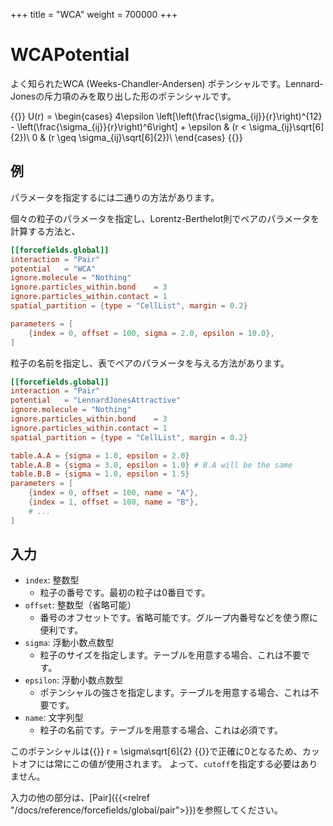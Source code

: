 +++
title = "WCA"
weight = 700000
+++

# WCAPotential

よく知られたWCA (Weeks-Chandler-Andersen) ポテンシャルです。Lennard-Jonesの斥力項のみを取り出した形のポテンシャルです。

{{<katex display>}}
U(r) =
\begin{cases}
4\epsilon \left[\left(\frac{\sigma_{ij}}{r}\right)^{12} - \left(\frac{\sigma_{ij}}{r}\right)^6\right] + \epsilon & (r < \sigma_{ij}\sqrt[6]{2})\\
0 & (r \geq \sigma_{ij}\sqrt[6]{2})\\
\end{cases}
{{</katex>}}

## 例

パラメータを指定するには二通りの方法があります。

個々の粒子のパラメータを指定し、Lorentz-Berthelot則でペアのパラメータを計算する方法と、

```toml
[[forcefields.global]]
interaction = "Pair"
potential   = "WCA"
ignore.molecule = "Nothing"
ignore.particles_within.bond    = 3
ignore.particles_within.contact = 1
spatial_partition = {type = "CellList", margin = 0.2}

parameters = [
    {index = 0, offset = 100, sigma = 2.0, epsilon = 10.0},
]
```

粒子の名前を指定し、表でペアのパラメータを与える方法があります。

```toml
[[forcefields.global]]
interaction = "Pair"
potential   = "LennardJonesAttractive"
ignore.molecule = "Nothing"
ignore.particles_within.bond    = 3
ignore.particles_within.contact = 1
spatial_partition = {type = "CellList", margin = 0.2}

table.A.A = {sigma = 1.0, epsilon = 2.0}
table.A.B = {sigma = 3.0, epsilon = 1.0} # B.A will be the same
table.B.B = {sigma = 1.0, epsilon = 1.5}
parameters = [
    {index = 0, offset = 100, name = "A"},
    {index = 1, offset = 100, name = "B"},
    # ...
]
```

## 入力

- `index`: 整数型
  - 粒子の番号です。最初の粒子は0番目です。
- `offset`: 整数型（省略可能）
  - 番号のオフセットです。省略可能です。グループ内番号などを使う際に便利です。
- `sigma`: 浮動小数点数型
  - 粒子のサイズを指定します。テーブルを用意する場合、これは不要です。
- `epsilon`: 浮動小数点数型
  - ポテンシャルの強さを指定します。テーブルを用意する場合、これは不要です。
- `name`: 文字列型
  - 粒子の名前です。テーブルを用意する場合、これは必須です。

このポテンシャルは{{<katex>}} r = \sigma\sqrt[6]{2} {{</katex>}}で正確に0となるため、カットオフには常にこの値が使用されます。
よって、`cutoff`を指定する必要はありません。

入力の他の部分は、[Pair]({{<relref "/docs/reference/forcefields/global/pair">}})を参照してください。
